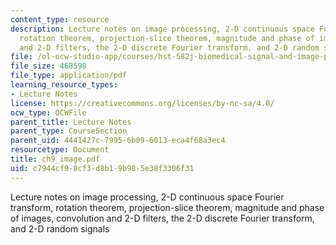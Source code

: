 ```yaml
---
content_type: resource
description: Lecture notes on image processing, 2-D continuous space Fourier transform,
  rotation theorem, projection-slice theorem, magnitude and phase of images, convolution
  and 2-D filters, the 2-D discrete Fourier transform, and 2-D random signals
file: /ol-ocw-studio-app/courses/hst-582j-biomedical-signal-and-image-processing-spring-2007/c7944cf98cf3d8b19b985e38f3306f31_ch9_image.pdf
file_size: 468598
file_type: application/pdf
learning_resource_types:
- Lecture Notes
license: https://creativecommons.org/licenses/by-nc-sa/4.0/
ocw_type: OCWFile
parent_title: Lecture Notes
parent_type: CourseSection
parent_uid: 4441427c-7995-6b09-6013-eca4f68a3ec4
resourcetype: Document
title: ch9_image.pdf
uid: c7944cf9-8cf3-d8b1-9b98-5e38f3306f31
---
```

Lecture notes on image processing, 2-D continuous space Fourier transform, rotation theorem, projection-slice theorem, magnitude and phase of images, convolution and 2-D filters, the 2-D discrete Fourier transform, and 2-D random signals